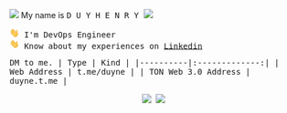 <img src="https://github.githubassets.com/images/mona-whisper.gif" height="24"> My name is 
<kbd> D </kbd>
<kbd> U </kbd>
<kbd> Y </kbd>
<kbd>  </kbd>
<kbd> H </kbd>
<kbd> E </kbd>
<kbd> N </kbd>
<kbd> R </kbd>
<kbd> Y </kbd> <img src="https://github.githubassets.com/images/mona-whisper.gif" height="24">

<samp>
    
<img src="https://raw.githubusercontent.com/ABSphreak/ABSphreak/master/gifs/Hi.gif" width="17px"> I'm DevOps Engineer
<br/> 
<img src="https://raw.githubusercontent.com/ABSphreak/ABSphreak/master/gifs/Hi.gif" width="17px"> Know about my experiences on [Linkedin](https://www.linkedin.com/in/duyhenryer/)

DM to me.
| Type   |      Kind      |
|----------|:-------------:|
| Web Address |  t.me/duyne |
| TON Web 3.0 Address |    duyne.t.me   |
</samp>

<div align="center">
        <img src="https://komarev.com/ghpvc/?username=duyhenryer&&style=flat-square" align="center" />
        <a href="https://www.buymeacoffee.com/duyhenryer" target="_blank" style="display: inline-block;">
            <img src="https://img.shields.io/badge/Donate-Buy%20Me%20A%20Coffee-orange.svg?style=flat-square" align="center" />
        </a>
</div>  
